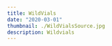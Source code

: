 ```yaml
---
title: WildVials
date: "2020-03-01"
thumbnail: ./WildVialsSource.jpg
description: Wildvials
---
```

